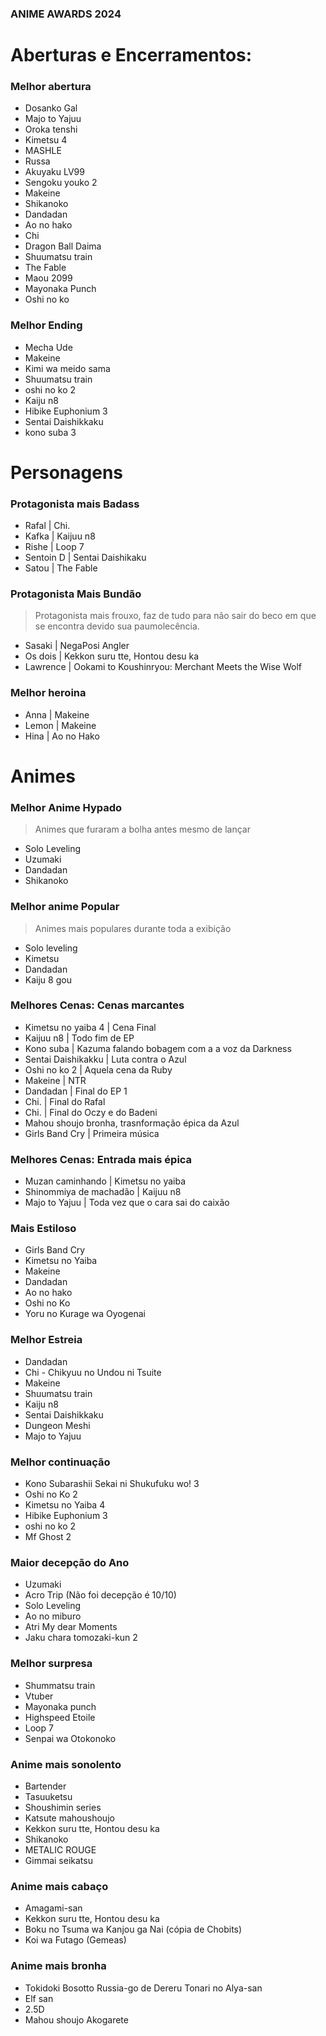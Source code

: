 ### ANIME AWARDS 2024

# Aberturas e Encerramentos:
### Melhor abertura
- Dosanko Gal
- Majo to Yajuu
- Oroka tenshi
- Kimetsu 4
- MASHLE
- Russa
- Akuyaku LV99
- Sengoku youko 2
- Makeine
- Shikanoko
- Dandadan
- Ao no hako
- Chi
- Dragon Ball Daima
- Shuumatsu train
- The Fable
- Maou 2099
- Mayonaka Punch
- Oshi no ko

### Melhor Ending
- Mecha Ude
- Makeine
- Kimi wa meido sama
- Shuumatsu train
- oshi no ko 2
- Kaiju n8
- Hibike Euphonium 3
- Sentai Daishikkaku
- kono suba 3

# Personagens
### Protagonista mais Badass
- Rafal | Chi.
- Kafka | Kaijuu n8
- Rishe | Loop 7
- Sentoin D | Sentai Daishikaku
- Satou | The Fable

### Protagonista Mais Bundão
> Protagonista mais frouxo, faz de tudo para não sair do beco em que se encontra devido sua paumolecência.
- Sasaki | NegaPosi Angler
- Os dois | Kekkon suru tte, Hontou desu ka
- Lawrence | Ookami to Koushinryou: Merchant Meets the Wise Wolf

### Melhor heroina
- Anna | Makeine
- Lemon | Makeine
- Hina | Ao no Hako

# Animes
### Melhor Anime Hypado
> Animes que furaram a bolha antes mesmo de lançar
- Solo Leveling
- Uzumaki
- Dandadan
- Shikanoko

### Melhor anime Popular
> Animes mais populares durante toda a exibição
- Solo leveling
- Kimetsu
- Dandadan
- Kaiju 8 gou

### Melhores Cenas: Cenas marcantes
- Kimetsu no yaiba 4 | Cena Final
- Kaijuu n8 | Todo fim de EP
- Kono suba | Kazuma falando bobagem com a a voz da Darkness
- Sentai Daishikakku | Luta contra o Azul
- Oshi no ko 2 | Aquela cena da Ruby
- Makeine | NTR
- Dandadan | Final do EP 1
- Chi. | Final do Rafal
- Chi. | Final do Oczy e do Badeni
- Mahou shoujo bronha, trasnformação épica da Azul
- Girls Band Cry | Primeira música

### Melhores Cenas: Entrada mais épica
- Muzan caminhando | Kimetsu no yaiba
- Shinommiya de machadão | Kaijuu n8
- Majo to Yajuu | Toda vez que o cara sai do caixão

### Mais Estiloso
- Girls Band Cry
- Kimetsu no Yaiba
- Makeine
- Dandadan
- Ao no hako
- Oshi no Ko
- Yoru no Kurage wa Oyogenai

### Melhor Estreia
- Dandadan
- Chi - Chikyuu no Undou ni Tsuite
- Makeine
- Shuumatsu train
- Kaiju n8
- Sentai Daishikkaku
- Dungeon Meshi
- Majo to Yajuu

### Melhor continuação
- Kono Subarashii Sekai ni Shukufuku wo! 3
- Oshi no Ko 2
- Kimetsu no Yaiba 4
- Hibike Euphonium 3
- oshi no ko 2
- Mf Ghost 2

### Maior decepção do Ano
- Uzumaki
- Acro Trip (Não foi decepção é 10/10)
- Solo Leveling
- Ao no miburo
- Atri My dear Moments
- Jaku chara tomozaki-kun 2

### Melhor surpresa
- Shummatsu train
- Vtuber
- Mayonaka punch
- Highspeed Etoile
- Loop 7
- Senpai wa Otokonoko


### Anime mais sonolento
- Bartender
- Tasuuketsu
- Shoushimin series
- Katsute mahoushoujo
- Kekkon suru tte, Hontou desu ka
- Shikanoko
- METALIC ROUGE
- Gimmai seikatsu

### Anime mais cabaço
- Amagami-san
- Kekkon suru tte, Hontou desu ka
- Boku no Tsuma wa Kanjou ga Nai (cópia de Chobits)
- Koi wa Futago (Gemeas)

### Anime mais bronha
- Tokidoki Bosotto Russia-go de Dereru Tonari no Alya-san
- Elf san
- 2.5D
- Mahou shoujo Akogarete
